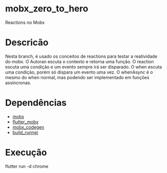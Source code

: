# mobx_zero_to_hero

Reactions no Mobx

# Descricão

Nesta branch, é usado os conceitos de reactions para testar a reatividade do mobx.
O Autoran escuta o contexto e retorna uma função.
O reaction escuta uma condição e um evento sempre irá ser disparado.
O when escuta uma condição, porém só dispara um evento uma vez.
O whenAsync é o mesmo do when normal, mas podendo ser implementado em funções assíncronas.

# Dependências

- [mobx](https://pub.dev/packages/mobx)
- [flutter_mobx](https://pub.dev/packages/flutter_mobx)
- [mobx_codegen](https://pub.dev/packages/mobx_codegen)
- [build_runner](https://pub.dev/packages/build_runner)

# Execução

flutter run -d chrome

